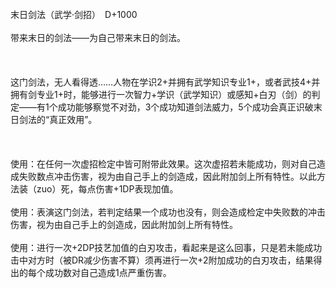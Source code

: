 <title>末日剑法</title>
<meta name="GENERATOR" content="WinCHM">
<meta http-equiv="Content-Type" content="text/html; charset=gb2312">
<br>末日剑法（武学·剑招）　D+1000
<br>
<br>带来末日的剑法——为自己带来末日的剑法。
<br>
<br> 
<br>
<br>这门剑法，无人看得透……人物在学识2+并拥有武学知识专业1+，或者武技4+并拥有剑专业1+时，能够进行一次智力+学识（武学知识）或感知+白刃（剑）的判定——有1个成功能够察觉不对劲，3个成功知道剑法威力，5个成功会真正识破末日剑法的“真正效用”。
<br>
<br> 
<br>
<br>使用：在任何一次虚招检定中皆可附带此效果。这次虚招若未能成功，则对自己造成失败数点冲击伤害，视为由自己手上的剑造成，因此附加剑上所有特性。以此方法装（zuo）死，每点伤害+1DP表现加值。
<br>
<br>使用：表演这门剑法，若判定结果一个成功也没有，则会造成检定中失败数的冲击伤害，视为由自己手上的剑造成，因此附加剑上所有特性。
<br>
<br>使用：进行一次+2DP技艺加值的白刃攻击，看起来是这么回事，只是若未能成功击中对方时（被DR减少伤害不算）须再进行一次+2附加成功的白刃攻击，结果得出的每个成功数对自己造成1点严重伤害。
<br>